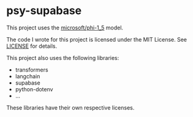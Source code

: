 # psy-supabase

This project uses the [microsoft/phi-1_5](https://huggingface.co/microsoft/phi-1_5) model.

The code I wrote for this project is licensed under the MIT License. See [LICENSE](LICENSE) for details.

This project also uses the following libraries:

*   transformers
*   langchain
*   supabase
*   python-dotenv
*   ...

These libraries have their own respective licenses.
